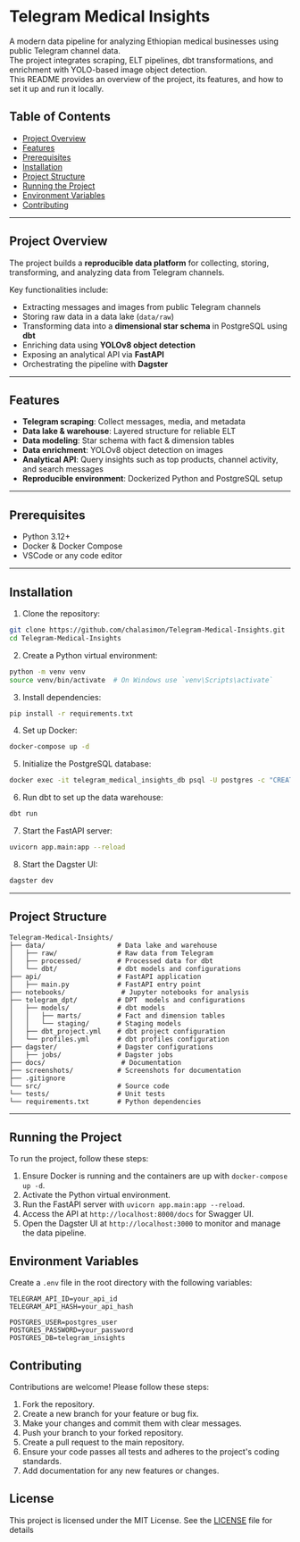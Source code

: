 # Telegram Medical Insights
A modern data pipeline for analyzing Ethiopian medical businesses using public Telegram channel data.  
The project integrates scraping, ELT pipelines, dbt transformations, and enrichment with YOLO-based image object detection.  
This README provides an overview of the project, its features, and how to set it up and run it locally.
## Table of Contents

- [Project Overview](#project-overview)  
- [Features](#features)  
- [Prerequisites](#prerequisites)  
- [Installation](#installation)  
- [Project Structure](#project-structure)  
- [Running the Project](#running-the-project)  
- [Environment Variables](#environment-variables)  
- [Contributing](#contributing)  

---

## Project Overview

The project builds a **reproducible data platform** for collecting, storing, transforming, and analyzing data from Telegram channels.  

Key functionalities include:

- Extracting messages and images from public Telegram channels  
- Storing raw data in a data lake (`data/raw`)  
- Transforming data into a **dimensional star schema** in PostgreSQL using **dbt**  
- Enriching data using **YOLOv8 object detection**  
- Exposing an analytical API via **FastAPI**  
- Orchestrating the pipeline with **Dagster**  

---

## Features

- **Telegram scraping**: Collect messages, media, and metadata  
- **Data lake & warehouse**: Layered structure for reliable ELT  
- **Data modeling**: Star schema with fact & dimension tables  
- **Data enrichment**: YOLOv8 object detection on images  
- **Analytical API**: Query insights such as top products, channel activity, and search messages  
- **Reproducible environment**: Dockerized Python and PostgreSQL setup  

---

## Prerequisites
 
- Python 3.12+  
- Docker & Docker Compose  
- VSCode or any code editor  

---

## Installation

1. Clone the repository:

```bash
git clone https://github.com/chalasimon/Telegram-Medical-Insights.git
cd Telegram-Medical-Insights
```
2. Create a Python virtual environment:

```bash
python -m venv venv
source venv/bin/activate  # On Windows use `venv\Scripts\activate`
```
3. Install dependencies:

```bash
pip install -r requirements.txt
```
4. Set up Docker:
```bash
docker-compose up -d
```
5. Initialize the PostgreSQL database:

```bash
docker exec -it telegram_medical_insights_db psql -U postgres -c "CREATE DATABASE telegram_insights;"
```
6. Run dbt to set up the data warehouse:

```bash
dbt run
```
7. Start the FastAPI server:

```bash
uvicorn app.main:app --reload
```
8. Start the Dagster UI:

```bash
dagster dev
```
---
## Project Structure

```
Telegram-Medical-Insights/
├── data/                  # Data lake and warehouse
│   ├── raw/               # Raw data from Telegram
│   ├── processed/         # Processed data for dbt
│   └── dbt/               # dbt models and configurations
├── api/                   # FastAPI application
│   ├── main.py            # FastAPI entry point
├── notebooks/              # Jupyter notebooks for analysis
├── telegram_dpt/          # DPT  models and configurations
│   ├── models/            # dbt models
│   │   ├── marts/         # Fact and dimension tables
│   │   └── staging/       # Staging models
│   ├── dbt_project.yml    # dbt project configuration
│   └── profiles.yml       # dbt profiles configuration
├── dagster/               # Dagster configurations
│   ├── jobs/              # Dagster jobs
├── docs/                   # Documentation
├── screenshots/           # Screenshots for documentation
├── .gitignore
└── src/                   # Source code
└── tests/                 # Unit tests
└── requirements.txt       # Python dependencies
``` 
---
## Running the Project
To run the project, follow these steps:
1. Ensure Docker is running and the containers are up with `docker-compose up -d`.
2. Activate the Python virtual environment.
3. Run the FastAPI server with `uvicorn app.main:app --reload`.
4. Access the API at `http://localhost:8000/docs` for Swagger UI.
5. Open the Dagster UI at `http://localhost:3000` to monitor and
manage the data pipeline.
## Environment Variables
Create a `.env` file in the root directory with the following variables:
```plaintext
TELEGRAM_API_ID=your_api_id
TELEGRAM_API_HASH=your_api_hash

POSTGRES_USER=postgres_user
POSTGRES_PASSWORD=your_password
POSTGRES_DB=telegram_insights
```

## Contributing
Contributions are welcome! Please follow these steps:
1. Fork the repository.
2. Create a new branch for your feature or bug fix.
3. Make your changes and commit them with clear messages.
4. Push your branch to your forked repository.
5. Create a pull request to the main repository.
6. Ensure your code passes all tests and adheres to the project's coding standards.
7. Add documentation for any new features or changes.
## License
This project is licensed under the MIT License. See the [LICENSE](LICENSE) file for details